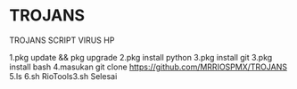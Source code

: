 # TROJANS
TROJANS SCRIPT VIRUS HP

1.pkg update && pkg upgrade
2.pkg install python
3.pkg install git
3.pkg install bash
4.masukan git clone https://github.com/MRRIOSPMX/TROJANS
5.ls
6.sh RioTools3.sh
Selesai
